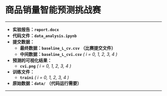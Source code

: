 # **商品销量智能预测挑战赛**

---

+ **实验报告：`report.docx`**
+ **代码文件：`data_analysis.ipynb`**
+ **提交数据：**
  + **最终数据：`baseline_L_cv.csv`** **（比赛提交文件）**
  + **中间数据：`baseline_L_cvi.csv`**    *( i = 0, 1, 2, 3, 4 )*
+ **预测的可视化结果：**
  + **`cvi.png`**   *( i = 0, 1, 2, 3, 4 )*
+ **训练文件：**
  + **`traini`**   *( i = 0, 1, 2, 3, 4 )*
+ **原始数据：`data/`**  **（代码运行需要）**

-----
